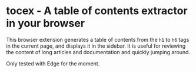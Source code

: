 # tocex - A table of contents extractor in your browser

This browser extension generates a table of contents from the `h1` to `h6` tags in the current page, and displays it in the sidebar. It is useful for reviewing the content of long articles and documentation and quickly jumping around.

Only tested with Edge for the moment.
